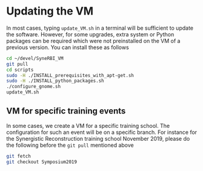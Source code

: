 # Updating the VM
In most cases, typing `update_VM.sh` in a terminal will be sufficient to update the software. However, for some upgrades, extra system or Python packages can be required which were not preinstalled on the VM of a previous version. You can install these as follows
```sh
cd ~/devel/SyneRBI_VM
git pull
cd scripts
sudo -H ./INSTALL_prerequisites_with_apt-get.sh
sudo -H ./INSTALL_python_packages.sh
./configure_gnome.sh
update_VM.sh
```
## VM for specific training events
In some cases, we create a VM for a specific training school. The configuration for such an event will be on a specific branch. For instance for the Synergistic Reconstruction training school November 2019, please do the following before the `git pull` mentioned above
```sh
git fetch
git checkout Symposium2019
